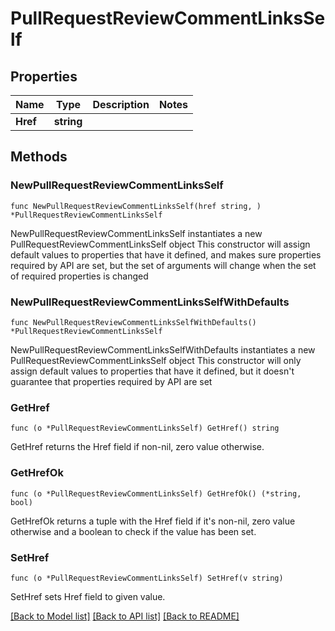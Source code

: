 # PullRequestReviewCommentLinksSelf

## Properties

Name | Type | Description | Notes
------------ | ------------- | ------------- | -------------
**Href** | **string** |  | 

## Methods

### NewPullRequestReviewCommentLinksSelf

`func NewPullRequestReviewCommentLinksSelf(href string, ) *PullRequestReviewCommentLinksSelf`

NewPullRequestReviewCommentLinksSelf instantiates a new PullRequestReviewCommentLinksSelf object
This constructor will assign default values to properties that have it defined,
and makes sure properties required by API are set, but the set of arguments
will change when the set of required properties is changed

### NewPullRequestReviewCommentLinksSelfWithDefaults

`func NewPullRequestReviewCommentLinksSelfWithDefaults() *PullRequestReviewCommentLinksSelf`

NewPullRequestReviewCommentLinksSelfWithDefaults instantiates a new PullRequestReviewCommentLinksSelf object
This constructor will only assign default values to properties that have it defined,
but it doesn't guarantee that properties required by API are set

### GetHref

`func (o *PullRequestReviewCommentLinksSelf) GetHref() string`

GetHref returns the Href field if non-nil, zero value otherwise.

### GetHrefOk

`func (o *PullRequestReviewCommentLinksSelf) GetHrefOk() (*string, bool)`

GetHrefOk returns a tuple with the Href field if it's non-nil, zero value otherwise
and a boolean to check if the value has been set.

### SetHref

`func (o *PullRequestReviewCommentLinksSelf) SetHref(v string)`

SetHref sets Href field to given value.



[[Back to Model list]](../README.md#documentation-for-models) [[Back to API list]](../README.md#documentation-for-api-endpoints) [[Back to README]](../README.md)


